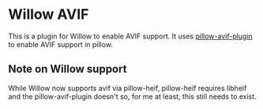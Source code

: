 # Willow AVIF

This is a plugin for Willow to enable AVIF support.
It uses [pillow-avif-plugin](https://github.com/fdintino/pillow-avif-plugin) to enable AVIF support in pillow.

## Note on Willow support
While Willow now supports avif via pillow-heif, pillow-heif requires libheif and the pillow-avif-plugin doesn't so, for me at least, this still needs to exist.
